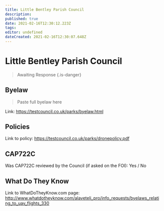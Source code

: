 ```yaml
---
title: Little Bentley Parish Council
description: 
published: true
date: 2021-02-16T12:30:12.223Z
tags: 
editor: undefined
dateCreated: 2021-02-16T12:30:07.648Z
---
```


# Little Bentley Parish Council
>  Awaiting Response
> {.is-danger}

## Byelaw
> Paste full byelaw here

Link:
https://testcouncil.co.uk/parks/byelaw.html

## Policies
Link to policy:
https://testcouncil.co.uk/parks/dronepolicy.pdf

## CAP722C

Was CAP722C reviewed by the Council (if asked on the FOI): Yes / No

## What Do They Know

Link to WhatDoTheyKnow.com page:
http://www.whatdotheyknow.com/alaveteli_pro/info_requests/byelaws_relating_to_uav_flights_330

